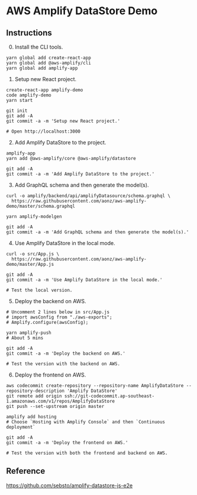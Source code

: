 # AWS Amplify DataStore Demo

## Instructions

0. Install the CLI tools.
```
yarn global add create-react-app
yarn global add @aws-amplify/cli
yarn global add amplify-app
```

1. Setup new React project.
```
create-react-app amplify-demo
code amplify-demo
yarn start

git init
git add -A
git commit -a -m 'Setup new React project.'

# Open http://localhost:3000
```

2. Add Amplify DataStore to the project.
```
amplify-app
yarn add @aws-amplify/core @aws-amplify/datastore

git add -A
git commit -a -m 'Add Amplify DataStore to the project.'
```

3. Add GraphQL schema and then generate the model(s).
```
curl -o amplify/backend/api/amplifyDatasource/schema.graphql \
  https://raw.githubusercontent.com/aonz/aws-amplify-demo/master/schema.graphql

yarn amplify-modelgen

git add -A
git commit -a -m 'Add GraphQL schema and then generate the model(s).'
```

4. Use Amplify DataStore in the local mode.
```
curl -o src/App.js \
  https://raw.githubusercontent.com/aonz/aws-amplify-demo/master/App.js

git add -A
git commit -a -m 'Use Amplify DataStore in the local mode.'

# Test the local version.
```

5. Deploy the backend on AWS.
```
# Uncomment 2 lines below in src/App.js
# import awsConfig from "./aws-exports";
# Amplify.configure(awsConfig);

yarn amplify-push
# About 5 mins

git add -A
git commit -a -m 'Deploy the backend on AWS.'

# Test the version with the backend on AWS.
```

6. Deploy the frontend on AWS.
```
aws codecommit create-repository --repository-name AmplifyDataStore --repository-description 'Amplify DataStore'
git remote add origin ssh://git-codecommit.ap-southeast-1.amazonaws.com/v1/repos/AmplifyDataStore
git push --set-upstream origin master

amplify add hosting
# Choose `Hosting with Amplify Console` and then `Continuous deployment`

git add -A
git commit -a -m 'Deploy the frontend on AWS.'

# Test the version with both the frontend and backend on AWS.
```

## Reference
https://github.com/sebsto/amplify-datastore-js-e2e